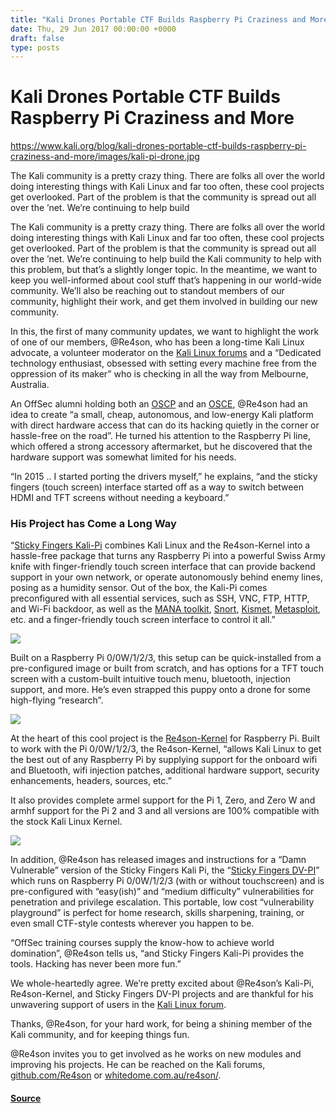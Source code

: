 ```yaml
---
title: "Kali Drones Portable CTF Builds Raspberry Pi Craziness and More"
date: Thu, 29 Jun 2017 00:00:00 +0000
draft: false
type: posts
---
```

# Kali Drones Portable CTF Builds Raspberry Pi Craziness and More

https://www.kali.org/blog/kali-drones-portable-ctf-builds-raspberry-pi-craziness-and-more/images/kali-pi-drone.jpg



The Kali community is a pretty crazy thing. There are folks all over the world doing interesting things with Kali Linux and far too often, these cool projects get overlooked. Part of the problem is that the community is spread out all over the &rsquo;net. We&rsquo;re continuing to help build

The Kali community is a pretty crazy thing. There are folks all over the world doing interesting things with Kali Linux and far too often, these cool projects get overlooked. Part of the problem is that the community is spread out all over the ’net. We’re continuing to help build the Kali community to help with this problem, but that’s a slightly longer topic. In the meantime, we want to keep you well-informed about cool stuff that’s happening in our world-wide community. We’ll also be reaching out to standout members of our community, highlight their work, and get them involved in building our new community.

In this, the first of many community updates, we want to highlight the work of one of our members, @Re4son, who has been a long-time Kali Linux advocate, a volunteer moderator on the [Kali Linux forums](https://forums.kali.org/) and a “Dedicated technology enthusiast, obsessed with setting every machine free from the oppression of its maker” who is checking in all the way from Melbourne, Australia.

An OffSec alumni holding both an [OSCP](https://www.offsec.com/pwk-oscp/) and an [OSCE](https://www.offsec.com/ctp-osce/), @Re4son had an idea to create “a small, cheap, autonomous, and low-energy Kali platform with direct hardware access that can do its hacking quietly in the corner or hassle-free on the road”. He turned his attention to the Raspberry Pi line, which offered a strong accessory aftermarket, but he discovered that the hardware support was somewhat limited for his needs.

“In 2015 .. I started porting the drivers myself,” he explains, “and the sticky fingers (touch screen) interface started off as a way to switch between HDMI and TFT screens without needing a keyboard.”

### His Project has Come a Long Way

“[Sticky Fingers Kali-Pi](https://whitedome.com.au/re4son/kali-pi/) combines Kali Linux and the Re4son-Kernel into a hassle-free package that turns any Raspberry Pi into a powerful Swiss Army knife with finger-friendly touch screen interface that can provide backend support in your own network, or operate autonomously behind enemy lines, posing as a humidity sensor. Out of the box, the Kali-Pi comes preconfigured with all essential services, such as SSH, VNC, FTP, HTTP, and Wi-Fi backdoor, as well as the [MANA toolkit](https://github.com/sensepost/mana), [Snort](https://www.snort.org/), [Kismet](https://www.kismetwireless.net/), [Metasploit](https://metasploit.com/), etc. and a finger-friendly touch screen interface to control it all.”

[![](https://www.kali.org/blog/kali-drones-portable-ctf-builds-raspberry-pi-craziness-and-more/images/01-kali-pi.png)](https://www.kali.org/blog/kali-drones-portable-ctf-builds-raspberry-pi-craziness-and-more/images/01-kali-pi.png)

Built on a Raspberry Pi 0/0W/1/2/3, this setup can be quick-installed from a pre-configured image or built from scratch, and has options for a TFT touch screen with a custom-built intuitive touch menu, bluetooth, injection support, and more. He’s even strapped this puppy onto a drone for some high-flying “research”.

[![](https://www.kali.org/blog/kali-drones-portable-ctf-builds-raspberry-pi-craziness-and-more/images/02-kali-drone.png)](https://www.kali.org/blog/kali-drones-portable-ctf-builds-raspberry-pi-craziness-and-more/images/02-kali-drone.png)

At the heart of this cool project is the [Re4son-Kernel](https://whitedome.com.au/re4son/download/re4son-kernel-current/) for Raspberry Pi. Built to work with the Pi 0/0W/1/2/3, the Re4son-Kernel, “allows Kali Linux to get the best out of any Raspberry Pi by supplying support for the onboard wifi and Bluetooth, wifi injection patches, additional hardware support, security enhancements, headers, sources, etc.”

It also provides complete armel support for the Pi 1, Zero, and Zero W and armhf support for the Pi 2 and 3 and all versions are 100% compatible with the stock Kali Linux Kernel.

[![](https://www.kali.org/blog/kali-drones-portable-ctf-builds-raspberry-pi-craziness-and-more/images/03-kali-drone-screen.png)](https://www.kali.org/blog/kali-drones-portable-ctf-builds-raspberry-pi-craziness-and-more/images/03-kali-drone-screen.png)

In addition, @Re4son has released images and instructions for a “Damn Vulnerable” version of the Sticky Fingers Kali Pi, the “[Sticky Fingers DV-PI](https://whitedome.com.au/re4son/sticky-fingers-dv-pi)” which runs on Raspberry Pi 0/0W/1/2/3 (with or without touchscreen) and is pre-configured with “easy(ish)” and “medium difficulty” vulnerabilities for penetration and privilege escalation. This portable, low cost “vulnerability playground” is perfect for home research, skills sharpening, training, or even small CTF-style contests wherever you happen to be.

“OffSec training courses supply the know-how to achieve world domination”, @Re4son tells us, “and Sticky Fingers Kali-Pi provides the tools. Hacking has never been more fun.”

We whole-heartedly agree. We’re pretty excited about @Re4son’s Kali-Pi, Re4son-Kernel, and Sticky Fingers DV-PI projects and are thankful for his unwavering support of users in the [Kali Linux forum](https://forums.kali.org/).

Thanks, @Re4son, for your hard work, for being a shining member of the Kali community, and for keeping things fun.

@Re4son invites you to get involved as he works on new modules and improving his projects. He can be reached on the Kali forums, [github.com/Re4son](https://github.com/Re4son) or [whitedome.com.au/re4son/](https://whitedome.com.au/re4son/).

#### [Source](https://www.kali.org/blog/kali-drones-portable-ctf-builds-raspberry-pi-craziness-and-more/)

